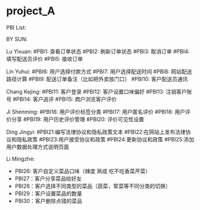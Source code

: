 # project_A
PBI List:

BY SUN:


Lu Yixuan: 
#PBI1: 查看订单状态
#PBI2: 刷新订单状态
#PBI3: 取消订单
#PBI4: 填写配送员评价
#PBI5: 接收订单


Lin Yuhui:
#PBI6: 用户选择付款方式
#PBI7: 用户选择配送时间
#PBI8: 网站配送路径计算
#PBI9: 配送订单备注（比如把外卖放门口）
#PBI10: 客户配送员通讯

Chang Kejing:
#PBI11: 客户登录
#PBI12: 客户设置口味偏好
#PBI13: 注销客户账号
#PBI14: 客户追评
#PBI15: 商户浏览客户评价

Ji Shenming:
#PBI16: 用户评价标签分类
#PBI17: 用户匿名评价
#PBI18: 用户评价分享
#PBI19: 用户历史评价管理
#PBI20: 评价可见性设置

Ding Jingyi:
#PBI21:编写法律协议和隐私政策文本
#PBI22:在网站上发布法律协议和隐私政策 
#PBI23:用户接受协议和政策 
#PBI24:更新协议和政策 
#PBI25:添加用户数据处理方式说明页面

Li Mingzhe:
- PBI26: 客户自定义菜品口味（辣度 熟成 吃不吃香菜芹菜）
- PBI27：客户分享菜品给好友
- PBI28：客户选择不同类型的菜品（蔬菜，荤菜等不同分类的切换）
- PBI29：客户设置菜品的数量
- PBI30：客户删除点错的菜品
